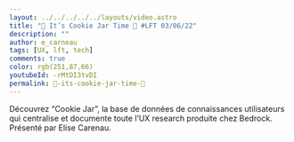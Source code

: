 ```yaml
---
layout: ../../../../../layouts/video.astro
title: "🍪 It’s Cookie Jar Time 🍪 #LFT 03/06/22"
description: ""
author: e_carneau
tags: [UX, lft, tech]
comments: true
color: rgb(251,87,66)
youtubeId: -rMtDI3tvDI
permalink: 🍪-its-cookie-jar-time-🍪
---
```


Découvrez “Cookie Jar”, la base de données de connaissances utilisateurs qui centralise et documente toute l’UX research produite chez Bedrock. 
Présenté par Elise Carenau.
